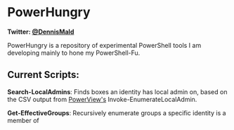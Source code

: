 # PowerHungry
**Twitter: [@DennisMald](https://twitter.com/DennisMald)**

PowerHungry is a repository of experimental PowerShell tools I am developing mainly to hone my PowerShell-Fu.

Current Scripts:
----------------
**Search-LocalAdmins**: Finds boxes an identity has local admin on, based on the CSV output from [PowerView's](https://github.com/PowerShellMafia/PowerSploit/blob/master/Recon/PowerView.ps1) Invoke-EnumerateLocalAdmin.

**Get-EffectiveGroups**: Recursively enumerate groups a specific identity is a member of
